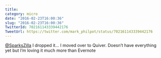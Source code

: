 ```yaml
---
title: 
category: micro
date: "2016-02-23T16:00:36"
slug: "2016-02-23T16:00:36"
TwitterId: 702161143339442176
TweetUrl: https://twitter.com/mark_philpot/status/702161143339442176
---
```


[@SparksZilla](https://twitter.com/SparksZilla) I dropped it... I moved over to
Quiver. Doesn’t have everything yet but I’m loving it much more than Evernote

